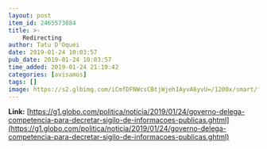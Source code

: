 ```yaml
---
layout: post
item_id: 2465573884
title: >-
    Redirecting
author: Tatu D'Oquei
date: 2019-01-24 10:03:57
pub_date: 2019-01-24 10:03:57
time_added: 2019-01-24 21:19:42
categories: [avisamos]
tags: []
image: https://s2.glbimg.com/iCmfDFNWcsCBtjWjeh1AyvA6yvU=/1200x/smart/filters:cover():strip_icc()/s04.video.glbimg.com/x720/7326851.jpg
---
```


**Link:** [https://g1.globo.com/politica/noticia/2019/01/24/governo-delega-competencia-para-decretar-sigilo-de-informacoes-publicas.ghtml](https://g1.globo.com/politica/noticia/2019/01/24/governo-delega-competencia-para-decretar-sigilo-de-informacoes-publicas.ghtml)

